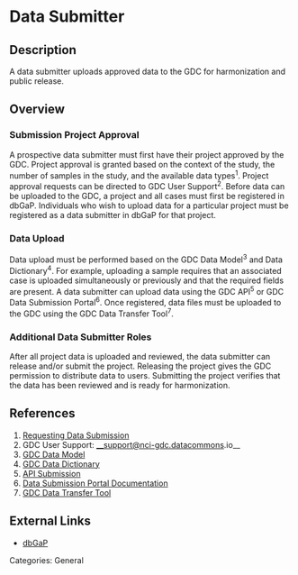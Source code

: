 # Data Submitter #
## Description ##

A data submitter uploads approved data to the GDC for harmonization and public release.   

## Overview ##

### Submission Project Approval

A prospective data submitter must first have their project approved by the GDC. Project approval is granted based on the context of the study, the number of samples in the study, and the available data types<sup>1</sup>. Project approval requests can be directed to GDC User Support<sup>2</sup>. Before data can be uploaded to the GDC, a project and all cases must first be registered in dbGaP. Individuals who wish to upload data for a particular project must be registered as a data submitter in dbGaP for that project.

### Data Upload

Data upload must be performed based on the GDC Data Model<sup>3</sup> and Data Dictionary<sup>4</sup>. For example, uploading a sample requires that an associated case is uploaded simultaneously or previously and that the required fields are present. A data submitter can upload data using the GDC API<sup>5</sup> or GDC Data Submission Portal<sup>6</sup>. Once registered, data files must be uploaded to the GDC using the GDC Data Transfer Tool<sup>7</sup>.    

### Additional Data Submitter Roles

After all project data is uploaded and reviewed, the data submitter can release and/or submit the project. Releasing the project gives the GDC permission to distribute data to users. Submitting the project verifies that the data has been reviewed and is ready for harmonization.    

## References ##
1. [Requesting Data Submission](https://gdc.cancer.gov/node/633/)
2. GDC User Support:  __support@nci-gdc.datacommons.io__
3. [GDC Data Model](https://gdc.cancer.gov/developers/gdc-data-model/gdc-data-model-components)
4. [GDC Data Dictionary](/Data_Dictionary/viewer/)
5. [API Submission](/API/Users_Guide/Submission/)
6. [Data Submission Portal Documentation](/Data_Submission_Portal/Users_Guide/Getting_Started/)
7. [GDC Data Transfer Tool](https://gdc.cancer.gov/access-data/gdc-data-transfer-tool)

## External Links ##
* [dbGaP](https://www.ncbi.nlm.nih.gov/gap)

Categories: General
